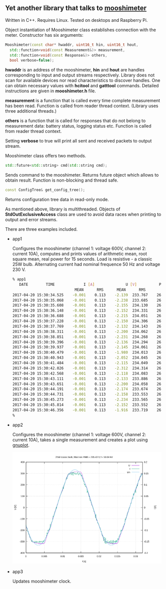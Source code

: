 ## Yet another library that talks to [mooshimeter](http://moosh.im)

Written in C++. Requires Linux. Tested on desktops and Raspberry Pi.

Object instantiation of Mooshimeter class establishes connection with the
meter. Constructor has six arguments:

```c++
Mooshimeter(const char* hwaddr, uint16_t hin, uint16_t hout,
  std::function<void(const Measurement&)> measurement,
  std::function<void(const Response&)> others,
  bool verbose=false);
```
**hwaddr** is an address of the mooshimeter, **hin** and **hout** are handles
corresponding to input and output streams respectively. Library does not scan
for available devices nor read characteristics to discover handles. One can
obtain necessary values with **hcitool** and **gatttool** commands. Detailed
instructions are given in **mooshimeter.h** file.

**measurement** is a function that is called every time complete measurement
has been read. Function is called from reader thread context. (Library uses
three additional threads.)

**others** is a function that is called for responses that do not belong to
measurement data: battery status, logging status etc. Function is called from
reader thread context.

Setting **verbose** to true will print all sent and received packets to output
stream.

Mooshimeter class offers two methods.

```c++
std::future<std::string> cmd(std::string cmd);
```

Sends command to the mooshimeter. Returns future object which allows to obtain
result. Function is non-blocking and thread safe.

```c++
const ConfigTree& get_config_tree();
```

Returns configuration tree data in read-only mode.

As mentioned above, library is multithreaded. Objects of
**StdOutExclusiveAccess** class are used to avoid data races when printing to
output and error streams.

There are three examples included.

* app1

  Configures the mooshimeter (channel 1: voltage 600V, channel 2: current
  10A), computes and prints values of arithmetic mean, root square mean, real
  power for 15 seconds. Load is resistive - a classic 25W bulb. Alternating
  current had nominal frequence 50 Hz and voltage 230 V.

  ```bash
  % app1
     DATE        TIME             I [A]              U [V]          POWER     V_BAT
                              MEAN      RMS      MEAN      RMS
  2017-04-20 15:30:34.525    -0.001    0.113    -2.139  233.767    26.366       nan
  2017-04-20 15:30:35.068    -0.001    0.113    -2.238  233.685    26.340       nan
  2017-04-20 15:30:35.608    -0.001    0.113    -2.155  234.130    26.393       nan
  2017-04-20 15:30:36.148    -0.001    0.113    -2.152  234.331    26.427       nan
  2017-04-20 15:30:36.688    -0.001    0.113    -2.215  234.051    26.404       nan
  2017-04-20 15:30:37.228    -0.001    0.113    -2.150  234.306    26.440       nan
  2017-04-20 15:30:37.769    -0.001    0.113    -2.132  234.143    26.413       nan
  2017-04-20 15:30:38.311    -0.001    0.113    -2.200  234.062    26.370       nan
  2017-04-20 15:30:38.851    -0.001    0.113    -2.231  234.268    26.404       nan
  2017-04-20 15:30:39.396    -0.001    0.113    -2.136  234.294    26.411       nan
  2017-04-20 15:30:39.937    -0.001    0.113    -2.145  234.061    26.374       nan
  2017-04-20 15:30:40.479    -0.001    0.113    -1.980  234.013    26.399       nan
  2017-04-20 15:30:40.943    -0.001    0.113    -2.052  234.045    26.383     2.996
  2017-04-20 15:30:41.484    -0.001    0.113    -2.115  234.049    26.383     2.996
  2017-04-20 15:30:42.026    -0.001    0.113    -2.312  234.314    26.424     2.996
  2017-04-20 15:30:42.568    -0.001    0.113    -2.118  234.083    26.388     2.996
  2017-04-20 15:30:43.111    -0.001    0.113    -2.133  233.886    26.372     2.996
  2017-04-20 15:30:43.651    -0.001    0.113    -2.200  234.058    26.368     2.996
  2017-04-20 15:30:44.191    -0.001    0.113    -2.174  233.674    26.344     2.996
  2017-04-20 15:30:44.731    -0.001    0.113    -2.158  233.553    26.291     2.996
  2017-04-20 15:30:45.273    -0.001    0.113    -2.234  233.565    26.305     2.996
  2017-04-20 15:30:45.814    -0.001    0.113    -2.152  233.552    26.299     2.996
  2017-04-20 15:30:46.356    -0.001    0.113    -1.916  233.719    26.305     2.996
  %
  ```

* app2

  Configures the mooshimeter (channel 1: voltage 600V, channel 2: current
  10A), takes a single measurement and creates a plot using
  [gnuplot](http://gnuplot.info).

  ![plot image](plot.png)

* app3

  Updates mooshimeter clock.

